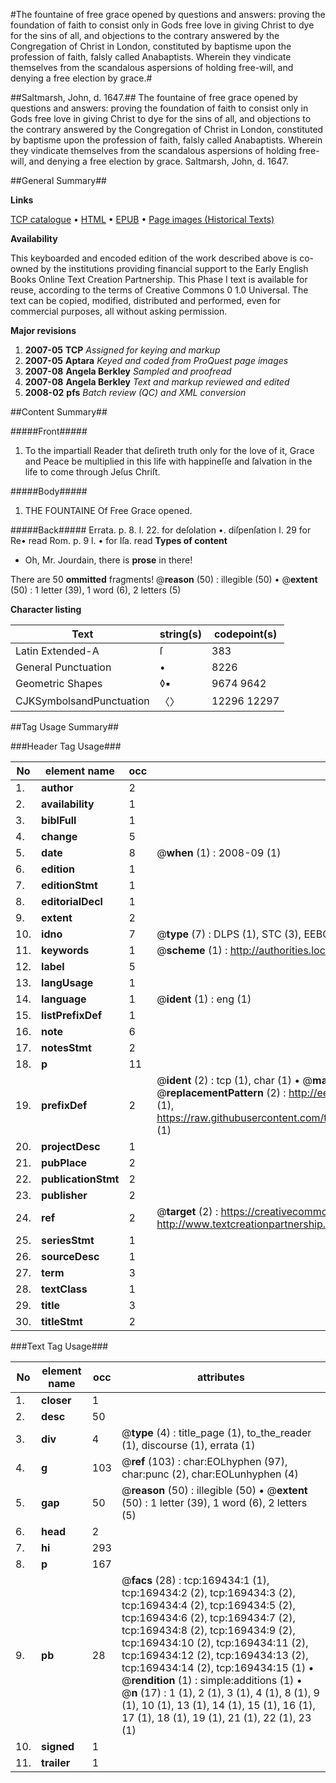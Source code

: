 #The fountaine of free grace opened by questions and answers: proving the foundation of faith to consist only in Gods free love in giving Christ to dye for the sins of all, and objections to the contrary answered by the Congregation of Christ in London, constituted by baptisme upon the profession of faith, falsly called Anabaptists. Wherein they vindicate themselves from the scandalous aspersions of holding free-will, and denying a free election by grace.#

##Saltmarsh, John, d. 1647.##
The fountaine of free grace opened by questions and answers: proving the foundation of faith to consist only in Gods free love in giving Christ to dye for the sins of all, and objections to the contrary answered by the Congregation of Christ in London, constituted by baptisme upon the profession of faith, falsly called Anabaptists. Wherein they vindicate themselves from the scandalous aspersions of holding free-will, and denying a free election by grace.
Saltmarsh, John, d. 1647.

##General Summary##

**Links**

[TCP catalogue](http://www.ota.ox.ac.uk/tcp/)  • 
[HTML](http://tei.it.ox.ac.uk/tcp/Texts-HTML/free/A93/A93608.html)  • 
[EPUB](http://tei.it.ox.ac.uk/tcp/Texts-EPUB/free/A93/A93608.epub) • 
[Page images (Historical Texts)](https://data.historicaltexts.jisc.ac.uk/view?pubId=eebo-99867121e&pageId=eebo-99867121e-169434-1)

**Availability**

This keyboarded and encoded edition of the
	       work described above is co-owned by the institutions
	       providing financial support to the Early English Books
	       Online Text Creation Partnership. This Phase I text is
	       available for reuse, according to the terms of Creative
	       Commons 0 1.0 Universal. The text can be copied,
	       modified, distributed and performed, even for
	       commercial purposes, all without asking permission.

**Major revisions**

1. __2007-05__ __TCP__ *Assigned for keying and markup*
1. __2007-05__ __Aptara__ *Keyed and coded from ProQuest page images*
1. __2007-08__ __Angela Berkley__ *Sampled and proofread*
1. __2007-08__ __Angela Berkley__ *Text and markup reviewed and edited*
1. __2008-02__ __pfs__ *Batch review (QC) and XML conversion*

##Content Summary##

#####Front#####

1. To the impartiall Reader that deſireth truth only for
the love of it, Grace and Peace be multiplied in this
life with happineſſe and ſalvation in the life to come
through Jeſus Chriſt.

#####Body#####

1. THE
FOUNTAINE
Of Free Grace opened.

#####Back#####
Errata. p. 8. l. 22. for deſolation •. diſpenſation l. 29
for Re• read Rom. p. 9 l. • for Iſa. read 
**Types of content**

  * Oh, Mr. Jourdain, there is **prose** in there!

There are 50 **ommitted** fragments! 
 @__reason__ (50) : illegible (50)  •  @__extent__ (50) : 1 letter (39), 1 word (6), 2 letters (5)

**Character listing**


|Text|string(s)|codepoint(s)|
|---|---|---|
|Latin Extended-A|ſ|383|
|General Punctuation|•|8226|
|Geometric Shapes|◊▪|9674 9642|
|CJKSymbolsandPunctuation|〈〉|12296 12297|

##Tag Usage Summary##

###Header Tag Usage###

|No|element name|occ|attributes|
|---|---|---|---|
|1.|__author__|2||
|2.|__availability__|1||
|3.|__biblFull__|1||
|4.|__change__|5||
|5.|__date__|8| @__when__ (1) : 2008-09 (1)|
|6.|__edition__|1||
|7.|__editionStmt__|1||
|8.|__editorialDecl__|1||
|9.|__extent__|2||
|10.|__idno__|7| @__type__ (7) : DLPS (1), STC (3), EEBO-CITATION (1), PROQUEST (1), VID (1)|
|11.|__keywords__|1| @__scheme__ (1) : http://authorities.loc.gov/ (1)|
|12.|__label__|5||
|13.|__langUsage__|1||
|14.|__language__|1| @__ident__ (1) : eng (1)|
|15.|__listPrefixDef__|1||
|16.|__note__|6||
|17.|__notesStmt__|2||
|18.|__p__|11||
|19.|__prefixDef__|2| @__ident__ (2) : tcp (1), char (1)  •  @__matchPattern__ (2) : ([0-9\-]+):([0-9IVX]+) (1), (.+) (1)  •  @__replacementPattern__ (2) : http://eebo.chadwyck.com/downloadtiff?vid=$1&page=$2 (1), https://raw.githubusercontent.com/textcreationpartnership/Texts/master/tcpchars.xml#$1 (1)|
|20.|__projectDesc__|1||
|21.|__pubPlace__|2||
|22.|__publicationStmt__|2||
|23.|__publisher__|2||
|24.|__ref__|2| @__target__ (2) : https://creativecommons.org/publicdomain/zero/1.0/ (1), http://www.textcreationpartnership.org/docs/. (1)|
|25.|__seriesStmt__|1||
|26.|__sourceDesc__|1||
|27.|__term__|3||
|28.|__textClass__|1||
|29.|__title__|3||
|30.|__titleStmt__|2||


###Text Tag Usage###

|No|element name|occ|attributes|
|---|---|---|---|
|1.|__closer__|1||
|2.|__desc__|50||
|3.|__div__|4| @__type__ (4) : title_page (1), to_the_reader (1), discourse (1), errata (1)|
|4.|__g__|103| @__ref__ (103) : char:EOLhyphen (97), char:punc (2), char:EOLunhyphen (4)|
|5.|__gap__|50| @__reason__ (50) : illegible (50)  •  @__extent__ (50) : 1 letter (39), 1 word (6), 2 letters (5)|
|6.|__head__|2||
|7.|__hi__|293||
|8.|__p__|167||
|9.|__pb__|28| @__facs__ (28) : tcp:169434:1 (1), tcp:169434:2 (2), tcp:169434:3 (2), tcp:169434:4 (2), tcp:169434:5 (2), tcp:169434:6 (2), tcp:169434:7 (2), tcp:169434:8 (2), tcp:169434:9 (2), tcp:169434:10 (2), tcp:169434:11 (2), tcp:169434:12 (2), tcp:169434:13 (2), tcp:169434:14 (2), tcp:169434:15 (1)  •  @__rendition__ (1) : simple:additions (1)  •  @__n__ (17) : 1 (1), 2 (1), 3 (1), 4 (1), 8 (1), 9 (1), 10 (1), 13 (1), 14 (1), 15 (1), 16 (1), 17 (1), 18 (1), 19 (1), 21 (1), 22 (1), 23 (1)|
|10.|__signed__|1||
|11.|__trailer__|1||
